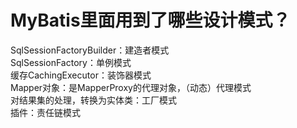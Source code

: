 # MyBatis里面用到了哪些设计模式？
SqlSessionFactoryBuilder：建造者模式  
SqlSessionFactory：单例模式  
缓存CachingExecutor：装饰器模式  
Mapper对象：是MapperProxy的代理对象，（动态）代理模式  
对结果集的处理，转换为实体类：工厂模式  
插件：责任链模式  
